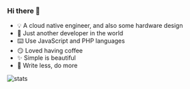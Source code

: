 ### Hi there 👋

- 💡 A cloud native engineer, and also some hardware design
- 🐨 Just another developer in the world
- ⌨️ Use JavaScript and PHP languages
- 😏 Loved having coffee
- ✨ Simple is beautiful
- 🦥 Write less, do more

![stats](https://github-readme-stats.vercel.app/api?username=yanranxiaoxi&count_private=true&show_icons=true&include_all_commits=true)
